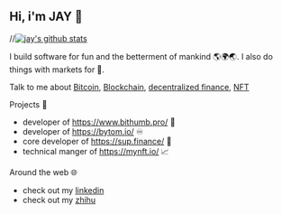 ## Hi, i'm JAY 👋

//[![jay's github stats](https://github-readme-stats.vercel.app/api?username=qq976739120&count_private=true&show_icons=true&theme=onedark)](https://github.com/qq976739120)


I build software for fun and the betterment of mankind 🌎🌍🌏. I also do things with markets for 💸.

Talk to me about [Bitcoin](https://en.wikipedia.org/wiki/Bitcoin), [Blockchain](Blockchain), [decentralized finance](https://defipulse.com/), [NFT](https://en.wikipedia.org/wiki/Non-fungible_token) 

Projects 📌
- developer of https://www.bithumb.pro/ 💱
- developer of https://bytom.io/ ♾️
- core developer of https://sup.finance/ 💸
- technical manger of https://mynft.io/ 📈


Around the web 🌐
 - check out my [linkedin](https://www.linkedin.com/in/%E5%98%89%E8%AF%9A-%E6%B2%88-5812b8174/) 
 - check out my [zhihu](https://www.zhihu.com/people/kan-kan-1-12) 
